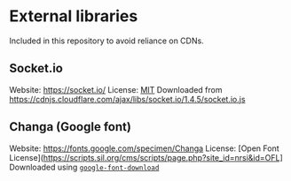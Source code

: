 # External libraries

Included in this repository to avoid reliance on CDNs.

## Socket.io

Website: https://socket.io/
License: [MIT](https://github.com/socketio/socket.io/blob/master/LICENSE)
Downloaded from https://cdnjs.cloudflare.com/ajax/libs/socket.io/1.4.5/socket.io.js


## Changa (Google font)

Website: https://fonts.google.com/specimen/Changa
License: [Open Font License](https://scripts.sil.org/cms/scripts/page.php?site_id=nrsi&id=OFL]
Downloaded using [`google-font-download`](https://github.com/neverpanic/google-font-download)
